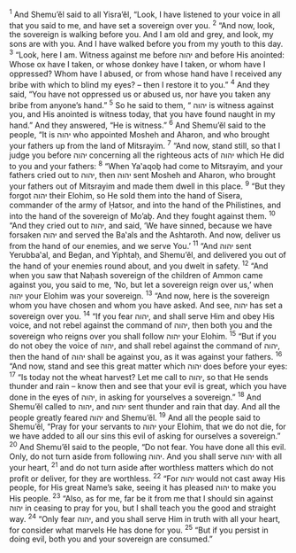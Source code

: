 <sup>1</sup> And Shemu’ĕl said to all Yisra’ĕl, “Look, I have listened to your voice in all that you said to me, and have set a sovereign over you.
<sup>2</sup> “And now, look, the sovereign is walking before you. And I am old and grey, and look, my sons are with you. And I have walked before you from my youth to this day.
<sup>3</sup> “Look, here I am. Witness against me before יהוה and before His anointed: Whose ox have I taken, or whose donkey have I taken, or whom have I oppressed? Whom have I abused, or from whose hand have I received any bribe with which to blind my eyes? – then I restore it to you.”
<sup>4</sup> And they said, “You have not oppressed us or abused us, nor have you taken any bribe from anyone’s hand.”
<sup>5</sup> So he said to them, “ יהוה is witness against you, and His anointed is witness today, that you have found naught in my hand.” And they answered, “He is witness.”
<sup>6</sup> And Shemu’ĕl said to the people, “It is יהוה who appointed Mosheh and Aharon, and who brought your fathers up from the land of Mitsrayim.
<sup>7</sup> “And now, stand still, so that I judge you before יהוה concerning all the righteous acts of יהוה which He did to you and your fathers:
<sup>8</sup> “When Ya‛aqoḇ had come to Mitsrayim, and your fathers cried out to יהוה, then יהוה sent Mosheh and Aharon, who brought your fathers out of Mitsrayim and made them dwell in this place.
<sup>9</sup> “But they forgot יהוה their Elohim, so He sold them into the hand of Sisera, commander of the army of Ḥatsor, and into the hand of the Philistines, and into the hand of the sovereign of Mo’aḇ. And they fought against them.
<sup>10</sup> “And they cried out to יהוה, and said, ‘We have sinned, because we have forsaken יהוה and served the Ba‛als and the Ashtaroth. And now, deliver us from the hand of our enemies, and we serve You.’
<sup>11</sup> “And יהוה sent Yerubba‛al, and Beḏan, and Yiphtaḥ, and Shemu’ĕl, and delivered you out of the hand of your enemies round about, and you dwelt in safety.
<sup>12</sup> “And when you saw that Naḥash sovereign of the children of Ammon came against you, you said to me, ‘No, but let a sovereign reign over us,’ when יהוה your Elohim was your sovereign.
<sup>13</sup> “And now, here is the sovereign whom you have chosen and whom you have asked. And see, יהוה has set a sovereign over you.
<sup>14</sup> “If you fear יהוה, and shall serve Him and obey His voice, and not rebel against the command of יהוה, then both you and the sovereign who reigns over you shall follow יהוה your Elohim.
<sup>15</sup> “But if you do not obey the voice of יהוה, and shall rebel against the command of יהוה, then the hand of יהוה shall be against you, as it was against your fathers.
<sup>16</sup> “And now, stand and see this great matter which יהוה does before your eyes:
<sup>17</sup> “Is today not the wheat harvest? Let me call to יהוה, so that He sends thunder and rain – know then and see that your evil is great, which you have done in the eyes of יהוה, in asking for yourselves a sovereign.”
<sup>18</sup> And Shemu’ĕl called to יהוה, and יהוה sent thunder and rain that day. And all the people greatly feared יהוה and Shemu’ĕl.
<sup>19</sup> And all the people said to Shemu’ĕl, “Pray for your servants to יהוה your Elohim, that we do not die, for we have added to all our sins this evil of asking for ourselves a sovereign.”
<sup>20</sup> And Shemu’ĕl said to the people, “Do not fear. You have done all this evil. Only, do not turn aside from following יהוה. And you shall serve יהוה with all your heart,
<sup>21</sup> and do not turn aside after worthless matters which do not profit or deliver, for they are worthless.
<sup>22</sup> “For יהוה would not cast away His people, for His great Name’s sake, seeing it has pleased יהוה to make you His people.
<sup>23</sup> “Also, as for me, far be it from me that I should sin against יהוה in ceasing to pray for you, but I shall teach you the good and straight way.
<sup>24</sup> “Only fear יהוה, and you shall serve Him in truth with all your heart, for consider what marvels He has done for you.
<sup>25</sup> “But if you persist in doing evil, both you and your sovereign are consumed.”
